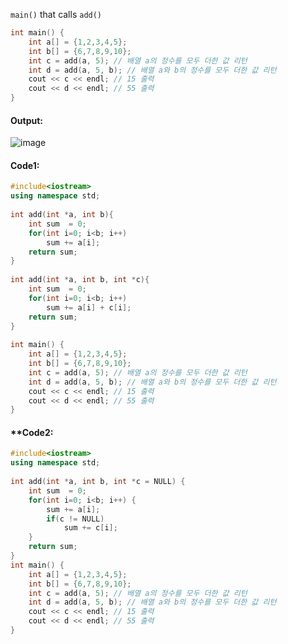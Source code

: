 `main()` that calls `add()`
```cpp
int main() {
    int a[] = {1,2,3,4,5};
    int b[] = {6,7,8,9,10};
    int c = add(a, 5); // 배열 a의 정수를 모두 더한 값 리턴 
    int d = add(a, 5, b); // 배열 a와 b의 정수를 모두 더한 값 리턴 
    cout << c << endl; // 15 출력 
    cout << d << endl; // 55 출력 
}
```

#### **Output:**
![image](https://img1.daumcdn.net/thumb/R1280x0/?scode=mtistory2&fname=https%3A%2F%2Fk.kakaocdn.net%2Fdn%2FctPisw%2FbtqCvysEaGE%2FkiFheWgvuDkt2431NqcEs1%2Fimg.png)

#### **Code1:**
```cpp
#include<iostream>
using namespace std;
 
int add(int *a, int b){
    int sum  = 0;
    for(int i=0; i<b; i++) 
        sum += a[i]; 
    return sum;
}
 
int add(int *a, int b, int *c){
    int sum  = 0;
    for(int i=0; i<b; i++) 
        sum += a[i] + c[i]; 
    return sum;
}
 
int main() {
    int a[] = {1,2,3,4,5};
    int b[] = {6,7,8,9,10};
    int c = add(a, 5); // 배열 a의 정수를 모두 더한 값 리턴 
    int d = add(a, 5, b); // 배열 a와 b의 정수를 모두 더한 값 리턴 
    cout << c << endl; // 15 출력 
    cout << d << endl; // 55 출력 
}
```

#### **Code2:
```cpp
#include<iostream>
using namespace std;
 
int add(int *a, int b, int *c = NULL) {
    int sum  = 0;
    for(int i=0; i<b; i++) {
        sum += a[i];
        if(c != NULL) 
            sum += c[i];
    }
    return sum;
}
int main() {
    int a[] = {1,2,3,4,5};
    int b[] = {6,7,8,9,10};
    int c = add(a, 5); // 배열 a의 정수를 모두 더한 값 리턴 
    int d = add(a, 5, b); // 배열 a와 b의 정수를 모두 더한 값 리턴 
    cout << c << endl; // 15 출력 
    cout << d << endl; // 55 출력 
}
```



